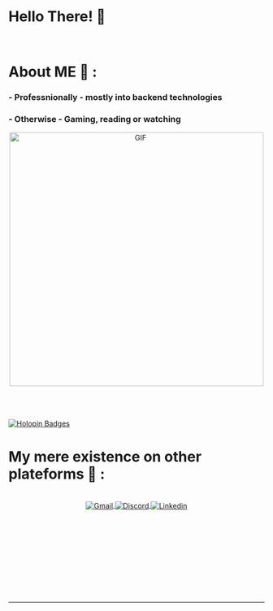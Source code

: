 # Hello There! 👋

<div align="center">

</div>
</br>
<!-- </br>
</br> -->


# About ME 💬  :

### - Professnionally - mostly into backend technologies
### - Otherwise - Gaming, reading or watching

<div width=100% align="center">
 <img hight="400" width="500" alt="GIF"  src="https://github.com/sailingwithsandeep/sailingwithsandeep/blob/master/assets/cat.gif">

</div>



</br>
</br>
</br>


[![Holopin Badges](https://holopin.io/api/user/board?user=lucifetthedevil)](https://holopin.io/@lucifetthedevil)



# My mere existence on other plateforms 📱 :
<div width=100% align="center">
<p>
 </br>





<a href="mailto:sailingwithsandeep@gmail.com">
 <img align="center" alt="Gmail"  src="https://img.shields.io/badge/Gmail-D14836?style=for-the-badge&logo=gmail&logoColor=white" />
</a>
<a href="https://discord.com/users/505285752704204831">
 <img align="center" alt="Discord"  src="https://img.shields.io/badge/Discord-7289DA?style=for-the-badge&logo=discord&logoColor=white" />
</a>
<a href="https://www.linkedin.com/in/sailingwithsandeep">
  <img align="center" alt="Linkedin" src="https://img.shields.io/badge/linkedin%20-%230077B5.svg?&style=for-the-badge&logo=linkedin&logoColor=white" />
</br>
</br>
</br>

 </p>
 
</br>
</br>
</br>
</br>
</br>
</br>
</br>
</div>



<!--<p align="center" >  
  <a href="https://github.com/anuraghazra/github-readme-stats"> 
<img  src="https://github-readme-stats.vercel.app/api?username=SandeepParmar-RKU&show_icons=true&theme=radical"/>
  </a>
  </p> -->

************
